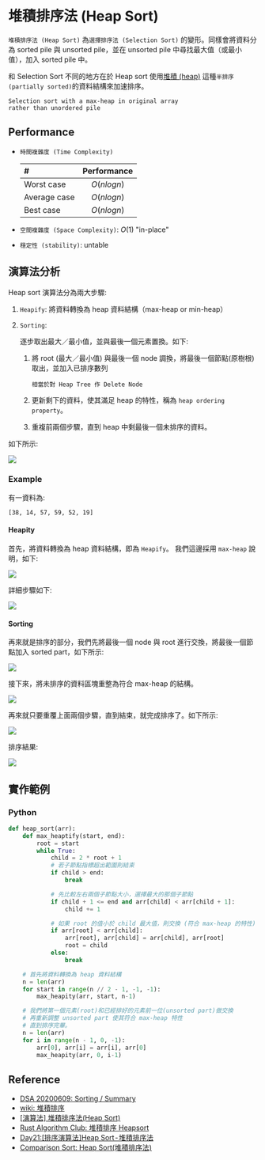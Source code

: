 # 堆積排序法 (Heap Sort)

`堆積排序法 (Heap Sort)` 為`選擇排序法 (Selection Sort)` 的變形。同樣會將資料分為 sorted pile 與 unsorted pile，並在 unsorted pile 中尋找最大值（或最小值），加入 sorted pile 中。

和 Selection Sort 不同的地方在於 Heap sort 使用[堆積 (heap)](https://github.com/kaka-lin/Notes/tree/master/DSA/Tree/Binary%20Tree/Heap%20Tree) 這種`半排序 (partially sorted)`的資料結構來加速排序。

```
Selection sort with a max-heap in original array
rather than unordered pile
```

## Performance

- `時間複雜度 (Time Complexity)`

    | # | Performance  |
    | :- | :-: |
    | Worst case | $O(nlogn)$ |
    | Average case| $O(nlogn)$ |
    | Best case | $O(nlogn)$ |

- `空間複雜度 (Space Complexity)`: $O(1)$ "in-place"
- `穩定性 (stability)`: untable

## 演算法分析

Heap sort 演算法分為兩大步驟:

1. `Heapify`: 將資料轉換為 heap 資料結構（max-heap or min-heap）
2. `Sorting`:

    逐步取出最大／最小值，並與最後一個元素置換。如下:

    1. 將 root (最大／最小值) 與最後一個 node 調換，將最後一個節點(原樹根)取出，並加入已排序數列

        ```
        相當於對 Heap Tree 作 Delete Node
        ```

    2. 更新剩下的資料，使其滿足 heap 的特性，稱為 `heap ordering property`。
    3. 重複前兩個步驟，直到 heap 中剩最後一個未排序的資料。

如下所示:

![](images/heap_sort_animation.gif)

### Example

有一資料為:

```
[38, 14, 57, 59, 52, 19]
```

#### Heapity

首先，將資料轉換為 heap 資料結構，即為 `Heapify`。
我們這邊採用 `max-heap` 說明，如下:

![](images/heapity.png)

詳細步驟如下:

![](images/heapity_detail.png)

#### Sorting

再來就是排序的部分，我們先將最後一個 node 與 root 進行交換，將最後一個節點加入 sorted part，如下所示:

![](images/sorting_detail_1.png)

接下來，將未排序的資料區塊重整為符合 max-heap 的結構。

![](images/sorting_detail_2.png)

再來就只要重覆上面兩個步驟，直到結束，就完成排序了。如下所示:

![](images/sorting_detail_3.png)

排序結果:

![](images/sorting.png)

## 實作範例

### Python

```python
def heap_sort(arr):
    def max_heaptify(start, end):
        root = start
        while True:
            child = 2 * root + 1
            # 若子節點指標超出範圍則結束
            if child > end:
                break

            # 先比較左右兩個子節點大小，選擇最大的那個子節點
            if child + 1 <= end and arr[child] < arr[child + 1]:
                child += 1

            # 如果 root 的值小於 child 最大值，則交換 (符合 max-heap 的特性)
            if arr[root] < arr[child]:
                arr[root], arr[child] = arr[child], arr[root]
                root = child
            else:
                break

    # 首先將資料轉換為 heap 資料結構
    n = len(arr)
    for start in range(n // 2 - 1, -1, -1):
        max_heapity(arr, start, n-1)

    # 我們將第一個元素(root)和已經排好的元素前一位(unsorted part)做交換
    # 再重新調整 unsorted part 使其符合 max-heap 特性
    # 直到排序完畢。
    n = len(arr)
    for i in range(n - 1, 0, -1):
        arr[0], arr[i] = arr[i], arr[0]
        max_heapity(arr, 0, i-1)
```

## Reference

- [DSA 20200609: Sorting / Summary](https://www.youtube.com/watch?v=cxbabnqtWsk&feature=youtu.be)
- [wiki: 堆積排序](https://zh.wikipedia.org/zh-tw/堆排序)
- [[演算法] 堆積排序法(Heap Sort)](http://notepad.yehyeh.net/Content/Algorithm/Sort/Heap/Heap.php)
- [Rust Algorithm Club: 堆積排序 Heapsort](https://rust-algo.club/sorting/heapsort/)
- [Day21:[排序演算法]Heap Sort - 堆積排序法 ](https://ithelp.ithome.com.tw/articles/10266206)
- [Comparison Sort: Heap Sort(堆積排序法)](https://alrightchiu.github.io/SecondRound/comparison-sort-heap-sortdui-ji-pai-xu-fa.html)
